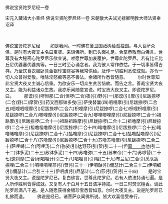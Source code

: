 佛说宝贤陀罗尼经一卷


宋元入藏诸大小乘经
佛说宝贤陀罗尼经一卷
宋朝散大夫试光禄卿明教大师法贤奉诏译


　　

佛说宝贤陀罗尼经
　　如是我闻。一时佛在舍卫国祇树给孤独园。与大菩萨众俱。是时有大夜叉主名曰宝贤。来诣佛所。到已头面礼足。合掌恭敬而白佛言。世尊我有大秘密心陀罗尼乐欲宣说。唯愿世尊加哀覆护。世尊此陀罗尼。若有比丘比丘尼优婆塞优婆夷等。一日三时至心诵念者。我为彼人常作依怙。于一切事皆得吉祥。乃至饮食衣服卧具金银珍宝财谷等我常供给。及作一切胜利悉使成就。亦令一切人众普得爱敬。唯除淫怒痴等恶不善法。余诸所作悉皆随意。
　　尔时世尊知此宝贤大夜叉主诚心信重。为欲安乐一切众生贫苦恼故。而告之言。善哉宝贤大夜叉主。能为利益诸众生故。我亦乐闻随意宣说。时宝贤大夜叉主。即说陀罗尼。曰。
　　那谟(引)啰怛那(二合)怛啰(二合)夜(引)野(引一)那谟(引)摩(引)尼跋捺啰(二合)野(二)摩贺(引)药叉西那钵多曳(三)萨曳替曩(四)呬哩摩(引)尼跋捺啰(二合五)呬哩呬哩摩(引)尼跋捺啰(二合六)枳哩摩(引)尼跋捺啰(二合七)枳哩枳哩摩(引)尼跋捺啰(二合八)唧哩摩(引)尼跋捺啰(二合九)唧哩唧哩摩(引)尼跋捺啰(二合十)祖路摩(引)尼跋捺啰(二合十一)祖路祖路摩(引)尼跋捺啰(二合十二)祖噜摩(引)尼跋捺啰(二合十三)祖噜祖噜摩(引)尼跋捺啰(二合十四)睹噜摩(引)尼跋捺啰(二合十五)睹噜睹噜摩(引)尼跋捺啰(二合十六)酤噜摩(引)尼跋捺啰(二合十七)酤噜酤噜摩(引)尼跋捺啰(二合十八)苏噜摩(引)尼跋捺啰(二合十九)苏噜苏噜摩(引)尼跋捺啰(二合二十)萨哩嚩(二合)阿哩汤(二合)弥娑(引)达野莎(引)贺(引二十一)怛[寧　　也](切身)他(引二十二)钵多泥(二十三)苏钵多泥(二十四)苏噜弥(二十五)苏末帝(二十六)苏啰替(二十七)速刹摩(二合)闭呬哩计(引二十八)呬哩哥(引)哩(二十九)布兰尼(二合引)悉驮跋捺哩(二合三十)呬哩呬哩莎(引)贺(引三十一)伊呬酤(引)儞瑟计(二合三十二)伊呬细(引)儞瑟计(二合引三十三)伊呬虞(引)尼瑟计(二合)莎(引)贺(引三十四)
　　是时宝贤大夜叉主。说是陀罗尼已。复白佛言。世尊此陀罗尼。若有人依法持诵七遍。是人所作胜利皆得成就。又复有人于白月十五日洁净持戒。一日三时焚沉檀香。诵此陀罗尼满八千遍。是人随愿获得金银珍宝悉皆如意。尔时大夜叉主。说是陀罗尼已礼佛而退。
　　佛说是经已。诸菩萨众闻佛所说。皆大欢喜信受奉行。


